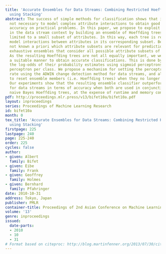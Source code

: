 ```yaml
---
title: 'Accurate Ensembles for Data Streams: Combining Restricted Hoeffding Trees
  using Stacking'
abstract: The success of simple methods for classification shows that is is often
  not necessary to model complex attribute interactions to obtain good classification
  accuracy on practical problems. In this paper, we propose to exploit this phenomenon
  in the data stream context by building an ensemble of Hoeffding trees that are each
  limited to a small subset of attributes. In this way, each tree is restricted to
  model interactions between attributes in its corresponding subset. Because it is
  not known a priori which attribute subsets are relevant for prediction, we build
  exhaustive ensembles that consider all possible attribute subsets of a given size.
  As the resulting Hoeffding trees are not all equally important, we weigh them in
  a suitable manner to obtain accurate classifications. This is done by combining
  the log-odds of their probability estimates using sigmoid perceptrons, with one
  perceptron per class. We propose a mechanism for setting the perceptrons’ learning
  rate using the ADWIN change detection method for data streams, and also use ADWIN
  to reset ensemble members (i.e. Hoeffding trees) when they no longer perform well.
  Our experiments show that the resulting ensemble classifier outperforms bagging
  for data streams in terms of accuracy when both are used in conjunction with adaptive
  naive Bayes Hoeffding trees, at the expense of runtime and memory consumption.
pdf: http://proceedings.mlr.press/v13/bifet10a/bifet10a.pdf
layout: inproceedings
series: Proceedings of Machine Learning Research
id: bifet10a
month: 0
tex_title: 'Accurate Ensembles for Data Streams: Combining Restricted Hoeffding Trees
  using Stacking'
firstpage: 225
lastpage: 240
page: 225-240
order: 225
cycles: false
author:
- given: Albert
  family: Bifet
- given: Eibe
  family: Frank
- given: Geoffrey
  family: Holmes
- given: Bernhard
  family: Pfahringer
date: 2010-10-31
address: Tokyo, Japan
publisher: PMLR
container-title: Proceedings of 2nd Asian Conference on Machine Learning
volume: '13'
genre: inproceedings
issued:
  date-parts:
  - 2010
  - 10
  - 31
# Format based on citeproc: http://blog.martinfenner.org/2013/07/30/citeproc-yaml-for-bibliographies/
---
```

